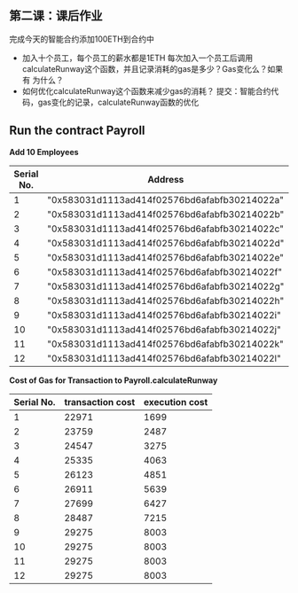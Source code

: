 ## 第二课：课后作业
完成今天的智能合约添加100ETH到合约中
- 加入十个员工，每个员工的薪水都是1ETH
每次加入一个员工后调用calculateRunway这个函数，并且记录消耗的gas是多少？Gas变化么？如果有 为什么？
- 如何优化calculateRunway这个函数来减少gas的消耗？
提交：智能合约代码，gas变化的记录，calculateRunway函数的优化


## Run the contract Payroll
**Add 10 Employees**

|Serial No. |Address |Sarary |
|-----------|--------|-------|
|1 |"0x583031d1113ad414f02576bd6afabfb30214022a" |1 |
|2 |"0x583031d1113ad414f02576bd6afabfb30214022b" |1 |
|3 |"0x583031d1113ad414f02576bd6afabfb30214022c" |1 |
|4 |"0x583031d1113ad414f02576bd6afabfb30214022d" |1 |
|5 |"0x583031d1113ad414f02576bd6afabfb30214022e" |1 |
|6 |"0x583031d1113ad414f02576bd6afabfb30214022f" |1 |
|7 |"0x583031d1113ad414f02576bd6afabfb30214022g" |1 |
|8 |"0x583031d1113ad414f02576bd6afabfb30214022h" |1 |
|9 |"0x583031d1113ad414f02576bd6afabfb30214022i" |1 |
|10 |"0x583031d1113ad414f02576bd6afabfb30214022j" |1 |
|11 |"0x583031d1113ad414f02576bd6afabfb30214022k" |1 |
|12 |"0x583031d1113ad414f02576bd6afabfb30214022l" |1 |

**Cost of Gas for Transaction to Payroll.calculateRunway**

|Serial No. |transaction cost |execution cost |
|-----------|-----------------|---------------|
|1 |22971 |1699 |
|2 |23759 |2487 |
|3 |24547 |3275 |
|4 |25335 |4063 |
|5 |26123 |4851 |
|6 |26911 |5639 |
|7 |27699 |6427 |
|8 |28487 |7215 |
|9 |29275 |8003 |
|10 |29275 |8003 |
|11 |29275 |8003 |
|12 |29275 |8003 |
